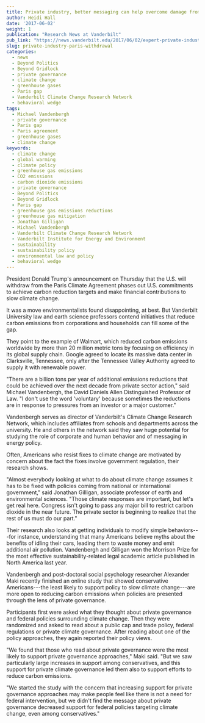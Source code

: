 ```yaml
---
title: Private industry, better messaging can help overcome damage from Paris withdrawal
author: Heidi Hall
date: '2017-06-02'
weight: 1
publication: "Research News at Vanderbilt"
pub_link: "https://news.vanderbilt.edu/2017/06/02/expert-private-industry-better-messaging-can-help-overcome-damage-from-paris-withdrawal/"
slug: private-industry-paris-withdrawal
categories:
  - news
  - Beyond Politics
  - Beyond Gridlock
  - private governance
  - climate change
  - greenhouse gases
  - Paris gap
  - Vanderbilt Climate Change Research Network
  - behavioral wedge
tags:
  - Michael Vandenbergh
  - private governance
  - Paris gap
  - Paris agreement
  - greenhouse gases
  - climate change
keywords:
  - climate change
  - global warming
  - climate policy
  - greenhouse gas emissions
  - CO2 emissions
  - carbon dioxide emissions
  - private governance
  - Beyond Politics
  - Beyond Gridlock
  - Paris gap
  - greenhouse gas emissions reductions
  - greenhouse gas mitigation
  - Jonathan Gilligan
  - Michael Vandenbergh
  - Vanderbilt Climate Change Research Network
  - Vanderbilt Institute for Energy and Environment
  - sustainability
  - sustainability policy
  - environmental law and policy
  - behavioral wedge
---
```


President Donald Trump's announcement on Thursday that the U.S. will withdraw from the Paris Climate Agreement phases out U.S. commitments to achieve carbon reduction targets and make financial contributions to slow climate change.

It was a move environmentalists found disappointing, at best. But Vanderbilt University law and earth science professors contend initiatives that reduce carbon emissions from corporations and households can fill some of the gap.

They point to the example of Walmart, which reduced carbon emissions worldwide by more than 20 million metric tons by focusing on efficiency in its global supply chain. Google agreed to locate its massive data center in Clarksville, Tennessee, only after the Tennessee Valley Authority agreed to supply it with renewable power.

"There are a billion tons per year of additional emissions reductions that could be achieved over the next decade from private sector action," said Michael Vandenbergh, the David Daniels Allen Distinguished Professor of Law. "I don't use the word 'voluntary' because sometimes the reductions are in response to pressures from an investor or a major customer."

Vandenbergh serves as director of Vanderbilt's Climate Change Research Network, which includes affiliates from schools and departments across the university. He and others in the network said they saw huge potential for studying the role of corporate and human behavior and of messaging in energy policy.

Often, Americans who resist fixes to climate change are motivated by concern about the fact the fixes involve government regulation, their research shows.

"Almost everybody looking at what to do about climate change assumes it has to be fixed with policies coming from national or international government," said Jonathan Gilligan, associate professor of earth and environmental sciences. "Those climate responses are important, but let's get real here. Congress isn't going to pass any major bill to restrict carbon dioxide in the near future. The private sector is beginning to realize that the rest of us must do our part."

Their research also looks at getting individuals to modify simple behaviors---for instance, understanding that many Americans believe myths about the benefits of idling their cars, leading them to waste money and emit additional air pollution. Vandenbergh and Gilligan won the Morrison Prize for the most effective sustainability-related legal academic article published in North America last year.

Vandenbergh and post-doctoral social psychology researcher Alexander Maki recently finished an online study that showed conservative Americans---the least likely to support policy to slow climate change---are more open to reducing carbon emissions when policies are presented through the lens of private governance.

Participants first were asked what they thought about private governance and federal policies surrounding climate change. Then they were randomized and asked to read about a public cap and trade policy, federal regulations or private climate governance. After reading about one of the policy approaches, they again reported their policy views.

"We found that those who read about private governance were the most likely to support private governance approaches," Maki said. "But we saw particularly large increases in support among conservatives, and this support for private climate governance led them also to support efforts to reduce carbon emissions.

"We started the study with the concern that increasing support for private governance approaches may make people feel like there is not a need for federal intervention, but we didn't find the message about private governance decreased support for federal policies targeting climate change, even among conservatives."
